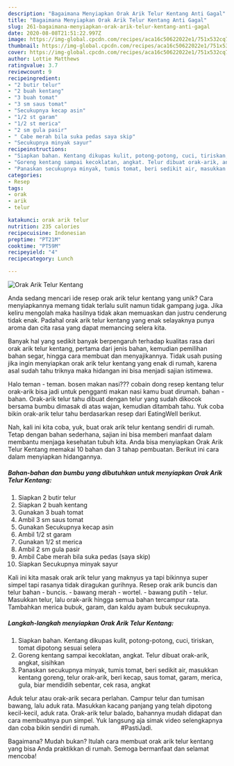 ```yaml
---
description: "Bagaimana Menyiapkan Orak Arik Telur Kentang Anti Gagal"
title: "Bagaimana Menyiapkan Orak Arik Telur Kentang Anti Gagal"
slug: 261-bagaimana-menyiapkan-orak-arik-telur-kentang-anti-gagal
date: 2020-08-08T21:51:22.997Z
image: https://img-global.cpcdn.com/recipes/aca16c50622022e1/751x532cq70/orak-arik-telur-kentang-foto-resep-utama.jpg
thumbnail: https://img-global.cpcdn.com/recipes/aca16c50622022e1/751x532cq70/orak-arik-telur-kentang-foto-resep-utama.jpg
cover: https://img-global.cpcdn.com/recipes/aca16c50622022e1/751x532cq70/orak-arik-telur-kentang-foto-resep-utama.jpg
author: Lottie Matthews
ratingvalue: 3.7
reviewcount: 9
recipeingredient:
- "2 butir telur"
- "2 buah kentang"
- "3 buah tomat"
- "3 sm saus tomat"
- "Secukupnya kecap asin"
- "1/2 st garam"
- "1/2 st merica"
- "2 sm gula pasir"
- " Cabe merah bila suka pedas saya skip"
- "Secukupnya minyak sayur"
recipeinstructions:
- "Siapkan bahan. Kentang dikupas kulit, potong-potong, cuci, tiriskan, tomat dipotong sesuai selera"
- "Goreng kentang sampai kecoklatan, angkat. Telur dibuat orak-arik, angkat, sisihkan"
- "Panaskan secukupnya minyak, tumis tomat, beri sedikit air, masukkan kentang goreng, telur orak-arik, beri kecap, saus tomat, garam, merica, gula, biar mendidih sebentar, cek rasa, angkat"
categories:
- Resep
tags:
- orak
- arik
- telur

katakunci: orak arik telur 
nutrition: 235 calories
recipecuisine: Indonesian
preptime: "PT21M"
cooktime: "PT59M"
recipeyield: "4"
recipecategory: Lunch

---
```



![Orak Arik Telur Kentang](https://img-global.cpcdn.com/recipes/aca16c50622022e1/751x532cq70/orak-arik-telur-kentang-foto-resep-utama.jpg)

Anda sedang mencari ide resep orak arik telur kentang yang unik? Cara menyiapkannya memang tidak terlalu sulit namun tidak gampang juga. Jika keliru mengolah maka hasilnya tidak akan memuaskan dan justru cenderung tidak enak. Padahal orak arik telur kentang yang enak selayaknya punya aroma dan cita rasa yang dapat memancing selera kita.

Banyak hal yang sedikit banyak berpengaruh terhadap kualitas rasa dari orak arik telur kentang, pertama dari jenis bahan, kemudian pemilihan bahan segar, hingga cara membuat dan menyajikannya. Tidak usah pusing jika ingin menyiapkan orak arik telur kentang yang enak di rumah, karena asal sudah tahu triknya maka hidangan ini bisa menjadi sajian istimewa.

Halo teman - teman. bosen makan nasi??? cobain dong resep kentang telur orak-arik bisa jadi untuk pengganti makan nasi kamu buat dirumah. bahan - bahan. Orak-arik telur tahu dibuat dengan telur yang sudah dikocok bersama bumbu dimasak di atas wajan, kemudian ditambah tahu. Yuk coba bikin orak-arik telur tahu berdasarkan resep dari EatingWell berikut.


Nah, kali ini kita coba, yuk, buat orak arik telur kentang sendiri di rumah. Tetap dengan bahan sederhana, sajian ini bisa memberi manfaat dalam membantu menjaga kesehatan tubuh kita. Anda bisa menyiapkan Orak Arik Telur Kentang memakai 10 bahan dan 3 tahap pembuatan. Berikut ini cara dalam menyiapkan hidangannya.

<!--inarticleads1-->

##### Bahan-bahan dan bumbu yang dibutuhkan untuk menyiapkan Orak Arik Telur Kentang:

1. Siapkan 2 butir telur
1. Siapkan 2 buah kentang
1. Gunakan 3 buah tomat
1. Ambil 3 sm saus tomat
1. Gunakan Secukupnya kecap asin
1. Ambil 1/2 st garam
1. Gunakan 1/2 st merica
1. Ambil 2 sm gula pasir
1. Ambil  Cabe merah bila suka pedas (saya skip)
1. Siapkan Secukupnya minyak sayur


Kali ini kita masak orak arik telur yang maknyus ya tapi bikinnya super simpel tapi rasanya tidak diragukan gurihnya. Resep orak arik buncis dan telur bahan - buncis. - bawang merah - wortel. - bawang putih - telur. Masukkan telur, lalu orak-arik hingga semua bahan tercampur rata. Tambahkan merica bubuk, garam, dan kaldu ayam bubuk secukupnya. 

<!--inarticleads2-->

##### Langkah-langkah menyiapkan Orak Arik Telur Kentang:

1. Siapkan bahan. Kentang dikupas kulit, potong-potong, cuci, tiriskan, tomat dipotong sesuai selera
1. Goreng kentang sampai kecoklatan, angkat. Telur dibuat orak-arik, angkat, sisihkan
1. Panaskan secukupnya minyak, tumis tomat, beri sedikit air, masukkan kentang goreng, telur orak-arik, beri kecap, saus tomat, garam, merica, gula, biar mendidih sebentar, cek rasa, angkat


Aduk telur atau orak-arik secara perlahan. Campur telur dan tumisan bawang, lalu aduk rata. Masukkan kacang panjang yang telah dipotong kecil-kecil, aduk rata. Orak-arik telur balado, bahannya mudah didapat dan cara membuatnya pun simpel. Yuk langsung aja simak video selengkapnya dan coba bikin sendiri di rumah. ⠀⠀⠀⠀ #PastiJadi. 

Bagaimana? Mudah bukan? Itulah cara membuat orak arik telur kentang yang bisa Anda praktikkan di rumah. Semoga bermanfaat dan selamat mencoba!
